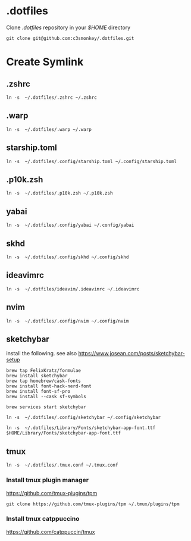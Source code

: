 # .dotfiles

Clone _.dotfiles_ repository in your _$HOME_ directory

```
git clone git@github.com:c3smonkey/.dotfiles.git
```

# Create Symlink

## .zshrc

```
ln -s  ~/.dotfiles/.zshrc ~/.zshrc
```

## .warp

```
ln -s  ~/.dotfiles/.warp ~/.warp
```

## starship.toml

```
ln -s  ~/.dotfiles/.config/starship.toml ~/.config/starship.toml
```

## .p10k.zsh

```
ln -s  ~/.dotfiles/.p10k.zsh ~/.p10k.zsh
```

## yabai

```
ln -s  ~/.dotfiles/.config/yabai ~/.config/yabai
```

## skhd

```
ln -s  ~/.dotfiles/.config/skhd ~/.config/skhd
```

## ideavimrc

```
ln -s  ~/.dotfiles/ideavim/.ideavimrc ~/.ideavimrc
```

## nvim

```
ln -s  ~/.dotfiles/.config/nvim ~/.config/nvim
```

## sketchybar

install the following. see also https://www.josean.com/posts/sketchybar-setup

```
brew tap FelixKratz/formulae
brew install sketchybar
brew tap homebrew/cask-fonts
brew install font-hack-nerd-font
brew install font-sf-pro
brew install --cask sf-symbols
```

```
brew services start sketchybar
```

```
ln -s  ~/.dotfiles/.config/sketchybar ~/.config/sketchybar
```

```
ln -s  ~/.dotfiles/Library/Fonts/sketchybar-app-font.ttf $HOME/Library/Fonts/sketchybar-app-font.ttf
```

## tmux

```
ln -s  ~/.dotfiles/.tmux.conf ~/.tmux.conf
```

### Install tmux plugin manager

https://github.com/tmux-plugins/tpm

```
git clone https://github.com/tmux-plugins/tpm ~/.tmux/plugins/tpm
```

### Install tmux catppuccino

https://github.com/catppuccin/tmux

